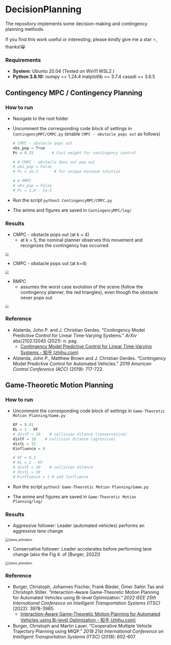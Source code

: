 # DecisionPlanning
The repository implements some decision-making and contingency planning methods.

If you find this work useful or interesting, please kindly give me a star ⭐, thanks!😀



### Requirements

- **System:** Ubuntu 20.04 (Tested on Win11 WSL2 )
- **Python 3.8.10:** numpy == 1.24.4 matplotlib == 3.7.4 casadi == 3.6.5



## Contingency MPC / Contingency Planning

### How to run

- Navigate to the root folder

- Uncomment the corresponding code block of settings in `ContingencyMPC/CMPC.py` (enable `CMPC - obstacle pops out` as follows)
  ```python
  # CMPC - obstacle pops out
  obs_pop = True
  Pc = 0.25        # Cost weight for contingency control
  
  # # CMPC - obstacle does not pop out
  # obs_pop = False
  # Pc = 1e-2       # for unique minimum solution
  
  # # RMPC
  # obs_pop = False
  # Pc = 1.0 - 1e-2   
  ```

- Run the script `python3 ContingencyMPC/CMPC.py`

- The anime and figures are saved in `ContingencyMPC/log/`

### Results

- CMPC - obstacle pops out (at k = 4)
  - at k = 5, the nominal planner observes this movement and recognizes the contingency has occurred

<img src="./README.assets/mpc_animation.gif" style="zoom: 67%;" />

- CMPC - obstacle pops out (at k=4)

<img src="./README.assets/mpc_animation-1721010789883-1.gif" style="zoom:67%;" />

- RMPC
  - assumes the worst case evolution of the scene (follow the contingency planner, the red triangles), even though the obstacle never pops out

<img src="./README.assets/mpc_animation-1721010810644-3.gif" style="zoom:67%;" />

### Reference

- Alsterda, John P. and J. Christian Gerdes. “Contingency Model Predictive Control for Linear Time-Varying Systems.” *ArXiv* abs/2102.12045 (2021): n. pag.
  - [Contingency Model Predictive Control for Linear Time-Varying Systems - 知乎 (zhihu.com)](https://zhuanlan.zhihu.com/p/631676428) 
- Alsterda, John P., Matthew Brown and J. Christian Gerdes. “Contingency Model Predictive Control for Automated Vehicles.” *2019 American Control Conference (ACC)* (2019): 717-722.



## Game-Theoretic Motion Planning

### How to run

- Uncomment the corresponding code block of settings in `Game-Theoretic Motion Planning/Game.py` 

  ```python
  KF = 0.01
  KL = 1 - KF
  # distF = 20    # collision ditance (conservative)
  distF = 10    # collision ditance (agressive)
  distL = 15
  Kinfluence = 0
  
  # KF = 0.5
  # KL = 1 - KF
  # distF = 20    # collision ditance
  # distL = 20
  # Kinfluence = 1 # add Jinfluence
  ```

- Run the script `python3 Game-Theoretic Motion Planning/Game.py`

- The anime and figures are saved in `Game-Theoretic Motion Planning/log/`



### Results

- Aggressive follower: Leader (automated vehicles) performs an aggressive lane change

<img src="./README.assets/Game_animation.gif" alt="Game_animation" style="zoom:67%;" />

- Conservative follower: Leader accelerates before performing lane change (also the Fig 4. of \[Burger, 2022\])

<img src="./README.assets/Game_animation-1722329898665-2.gif" alt="Game_animation" style="zoom:67%;" />



### Reference

- Burger, Christoph, Johannes Fischer, Frank Bieder, Ömer Sahin Tas and Christoph Stiller. “Interaction-Aware Game-Theoretic Motion Planning for Automated Vehicles using Bi-level Optimization.” *2022 IEEE 25th International Conference on Intelligent Transportation Systems (ITSC)* (2022): 3978-3985.
  - [Interaction-Aware Game-Theoretic Motion Planning for Automated Vehicles using Bi-level Optimization - 知乎 (zhihu.com)](https://zhuanlan.zhihu.com/p/636258416) 
- Burger, Christoph and Martin Lauer. “Cooperative Multiple Vehicle Trajectory Planning using MIQP.” *2018 21st International Conference on Intelligent Transportation Systems (ITSC)* (2018): 602-607.
